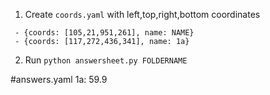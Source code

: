 1. Create `coords.yaml` with left,top,right,bottom coordinates
```
 - {coords: [105,21,951,261], name: NAME}
 - {coords: [117,272,436,341], name: 1a}
```
2. Run `python answersheet.py FOLDERNAME`



#answers.yaml
1a: 59.9
